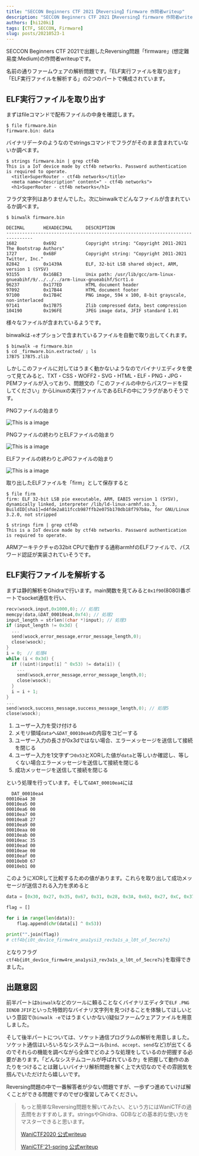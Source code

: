 ```yaml
---
title: "SECCON Beginners CTF 2021【Reversing】firmware 作問者writeup"
description: "SECCON Beginners CTF 2021【Reversing】firmware 作問者writeup"
authors: [hi120ki]
tags: [CTF, SECCON, Firmware]
slug: posts/20210523-1
---
```


SECCON Beginners CTF 2021で出題したReversing問題「firmware」(想定難易度:Medium)の作問者writeupです。

名前の通りファームウェアの解析問題です。「ELF実行ファイルを取り出す」「ELF実行ファイルを解析する」の2つのパートで構成されています。

<!-- truncate -->

## ELF実行ファイルを取り出す

まずはfileコマンドで配布ファイルの中身を確認します。

```shell
$ file firmware.bin
firmware.bin: data
```

バイナリデータのようなのでstringsコマンドでフラグがそのまま含まれていないか調べます。

```shell
$ strings firmware.bin | grep ctf4b
This is a IoT device made by ctf4b networks. Password authentication is required to operate.
  <title>SuperRouter - ctf4b networks</title>
  <meta name="description" content=" - ctf4b networks">
  <h1>SuperRouter - ctf4b networks</h1>
```

フラグ文字列はありませんでした。次にbinwalkでどんなファイルが含まれているか調べます。

```shell
$ binwalk firmware.bin

DECIMAL       HEXADECIMAL     DESCRIPTION
--------------------------------------------------------------------------------
1682          0x692           Copyright string: "Copyright 2011-2021 The Bootstrap Authors"
1727          0x6BF           Copyright string: "Copyright 2011-2021 Twitter, Inc."
82842         0x1439A         ELF, 32-bit LSB shared object, ARM, version 1 (SYSV)
93155         0x16BE3         Unix path: /usr/lib/gcc/arm-linux-gnueabihf/9/../../../arm-linux-gnueabihf/Scrt1.o
96237         0x177ED         HTML document header
97092         0x17B44         HTML document footer
97100         0x17B4C         PNG image, 594 x 100, 8-bit grayscale, non-interlaced
97141         0x17B75         Zlib compressed data, best compression
104190        0x196FE         JPEG image data, JFIF standard 1.01
```

様々なファイルが含まれているようです。

binwalkは`-e`オプションで含まれているファイルを自動で取り出してくれます。

```shell
$ binwalk -e firmware.bin
$ cd _firmware.bin.extracted/ ; ls
17B75 17B75.zlib
```

しかしこのファイルに対してはうまく動かないようなのでバイナリエディタを使って見てみると、TXT・CSS・WOFF2・SVG・HTML・ELF・PNG・JPG・PEMファイルが入っており、問題文の「このファイルの中からパスワードを探してください」からLinuxの実行ファイルであるELFの中にフラグがありそうです。

PNGファイルの始まり

![This is a image](/img/hugo/ctf4b_2021_firm_1.png)

PNGファイルの終わりとELFファイルの始まり

![This is a image](/img/hugo/ctf4b_2021_firm_2.png)

ELFファイルの終わりとJPGファイルの始まり

![This is a image](/img/hugo/ctf4b_2021_firm_3.png)

取り出したELFファイルを「firm」として保存すると

```shell
$ file firm
firm: ELF 32-bit LSB pie executable, ARM, EABI5 version 1 (SYSV),
dynamically linked, interpreter /lib/ld-linux-armhf.so.3,
BuildID[sha1]=d4fde2a811fccb987ffb2e075b170db18f797b8a, for GNU/Linux 3.2.0, not stripped

$ strings firm | grep ctf4b
This is a IoT device made by ctf4b networks. Password authentication is required to operate.
```

ARMアーキテクチャの32bit CPUで動作する通称armhfのELFファイルで、パスワード認証が実装されていそうです。

## ELF実行ファイルを解析する

まずは静的解析をGhidraで行います。main関数を見てみると`0x1f90`(8080)番ポートでsocket通信を行い、

```cpp
recv(wsock,input,0x1000,0); // 処理1
memcpy(data,&DAT_00010ea4,0xf4); // 処理2
input_length = strlen((char *)input); // 処理3
if (input_length != 0x3d) {
  ...
  send(wsock,error_message,error_message_length,0);
  close(wsock);
}
i = 0;  // 処理4
while (i < 0x3d) {
  if ((uint)(input[i] ^ 0x53) != data[i]) {
    ...
    send(wsock,error_message,error_message_length,0);
    close(wsock);
  }
  i = i + 1;
}
...
send(wsock,success_message,success_message_length,0); // 処理5
close(wsock);
```

1. ユーザー入力を受け付ける
2. メモリ領域`data`へ`&DAT_00010ea4`の内容をコピーする
3. ユーザー入力の長さが0x3dではない場合、エラーメッセージを送信して接続を閉じる
4. ユーザー入力を1文字ずつ`0x53`とXORした値が`data`と等しいか確認し、等しくない場合エラーメッセージを送信して接続を閉じる
5. 成功メッセージを送信して接続を閉じる

という処理を行っています。そして`&DAT_00010ea4`には

```
  DAT_00010ea4
00010ea4 30
00010ea5 00
00010ea6 00
00010ea7 00
00010ea8 27
00010ea9 00
00010eaa 00
00010eab 00
00010eac 35
00010ead 00
00010eae 00
00010eaf 00
00010eb0 67
00010eb1 00
```

このようにXORして比較するための値があります。これらを取り出して成功メッセージが送信される入力を求めると

```python
data = [0x30, 0x27, 0x35, 0x67, 0x31, 0x28, 0x3A, 0x63, 0x27, 0xC, 0x37, 0x36, 0x25, 0x62, 0x30, 0x36, 0xC, 0x35, 0x3A, 0x21, 0x3E, 0x24, 0x67, 0x21, 0x36, 0xC, 0x32, 0x3D, 0x32, 0x62, 0x2A, 0x20, 0x3A, 0x60, 0xC, 0x21, 0x36, 0x25, 0x60, 0x32, 0x62, 0x20, 0xC, 0x32, 0xC, 0x3F, 0x63, 0x27, 0xC, 0x3C, 0x35, 0xC, 0x66, 0x36, 0x30, 0x21, 0x36, 0x64, 0x20, 0x2E, 0x59]

flag = []

for i in range(len(data)):
    flag.append(chr(data[i] ^ 0x53))

print("".join(flag))
# ctf4b{i0t_dev1ce_firmw4re_ana1ysi3_rev3a1s_a_l0t_of_5ecre7s}
```

となりフラグ`ctf4b{i0t_dev1ce_firmw4re_ana1ysi3_rev3a1s_a_l0t_of_5ecre7s}`を取得できました。

## 出題意図

前半パートは`binwalk`などのツールに頼ることなくバイナリエディタで`ELF` `.PNG` `IENDB` `JFIF`といった特徴的なバイナリ文字列を見つけることを体験してほしいという意図で(`binwalk -e`ではうまくいかない)疑似ファームウェアファイルを用意しました。

そして後半パートについては、ソケット通信プログラムの解析を用意しました。ソケット通信はいろいろなシステムコール(`bind`、`accept`、`send`など)が出てくるのでそれらの機能を調べながら全体でどのような処理をしているのか把握する必要があります。「どんなシステムコールが呼ばれているか」を把握して動作のあたりをつけることは難しいバイナリ解析問題を解く上で大切なのでその雰囲気を掴んでいただけたら嬉しいです。

Reversing問題の中で一番解答者が少ない問題ですが、一歩ずつ進めていけば解くことができる問題ですのでぜひ復習してみてください。

> もっと簡単なReversing問題を解いてみたい、という方にはWaniCTFの過去問をおすすめします。stringsやGhidra、GDBなどの基本的な使い方をマスターできると思います。
>
> [WaniCTF2020 公式writeup](https://github.com/wani-hackase/wanictf2020-writeup/)
>
> [WaniCTF'21-spring 公式writeup](https://github.com/wani-hackase/wanictf21spring-writeup/)
